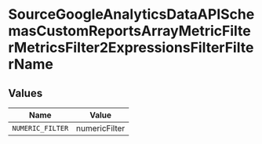 # SourceGoogleAnalyticsDataAPISchemasCustomReportsArrayMetricFilterMetricsFilter2ExpressionsFilterFilterName


## Values

| Name             | Value            |
| ---------------- | ---------------- |
| `NUMERIC_FILTER` | numericFilter    |